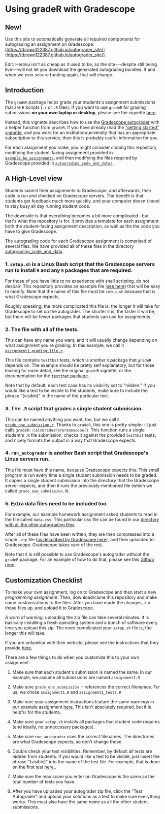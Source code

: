 # Using gradeR with Gradescope

## New!

Use this site to automatically generate all required components for autograding an assignment on Gradescope: [https://tbrown122387.github.io/autograder_site/](https://tbrown122387.github.io/autograder_site/).

Edit: Heroku isn't as cheap as it used to be, so the site---despite still being live---will not let you download the generated autograding bundles. If and when we ever secure funding again, that will change.

## Introduction 

The `gradeR` package helps grade your students's assignment submissions that are `R` Scripts (`.r` or `.R` files). If you want to use `gradeR` for grading submissions **on your own laptop or desktop**, please see the vignette [here](https://cran.r-project.org/web/packages/gradeR/vignettes/gradeR.html). 

Instead, this vignette describes how to use the [Gradescope autograder](https://gradescope-autograders.readthedocs.io/en/latest/) with a helper function from `gradeR`. If you have already read the ["getting started" vignette](https://cran.r-project.org/web/packages/gradeR/vignettes/gradeR.html), and you work for an institution/university that has an appropriate subscription to this service, then this is probably useful information for you. 

For each assignment you make, you might consider cloning this repository, modifying the student-facing assignment provided in [`example_hw_assignment/`](https://github.com/tbrown122387/Using-gradeR-for-the-Gradescope-Autograder/tree/master/example_hw_assignment), and then modifying the files required by Gradescope provided in [`autograding_code_and_data/`](https://github.com/tbrown122387/Using-gradeR-for-the-Gradescope-Autograder/tree/master/autograding_code_and_data).

## A High-Level view

Students submit their assignments to Gradescope, and afterwards, their code is run and checked on Gradescope servers. The benefit is that students get feedback much more quickly, and your computer doesn't need to stay busy all day running student code. 

The downside is that everything becomes a bit more complicated--but that's what this repository is for. It provides a template for each assignment: both the student-facing assignment description, as well as the the code you have to give Gradescope. 

The autograding code for each Gradescope assignment is comprised of several files. We have provided all of these files in the directory [autograding_code_and_data](https://github.com/tbrown122387/Using-gradeR-for-the-Gradescope-Autograder/tree/master/autograding_code_and_data).

### 1. `setup.sh` is a Linux Bash script that the Gradescope servers run to install `R` and any `R` packages that are required.

For those of you have little to no experience with shell scripting, do not despair! This repository provides an example file [(see here)](https://github.com/tbrown122387/Using-gradeR-for-the-Gradescope-Autograder/blob/master/autograding_code_and_data/setup.sh) that will be easy to modify. Note that the name of this file must be `setup.sh` because that is what Gradescope expects. 

Roughly speaking, the more complicated this file is, the longer it will take for Gradescope to set up the autograder. The shorter it is, the faster it will be, but there will be fewer packages that students can use for assignments.

### 2. The file with all of the tests. 

This can have any name you want, and it will usually change depending on what assignment you're grading. In this example, we call it [`assignment1_grading_file.r`](https://github.com/tbrown122387/Using-gradeR-for-the-Gradescope-Autograder/blob/master/autograding_code_and_data/assignment1_tests.r). 

This file contains `testthat` tests, which is another `R` package that `gradeR` depends on. The example should be pretty self explanatory, but for those looking for more detail, see the original `gradeR` vignette, or the documentation for the [`testthat` package](https://testthat.r-lib.org/). 

Note that by default, each test case has its visibility set to "hidden." If you would like a test to be visible to the students, make sure to include the phrase "(visible)" in the name of the particular test. 

### 3. The `.R` script that grades a single student submission. 

This can be named anything you want, too, but we call it [`grade_one_submission.r`](https://github.com/tbrown122387/Using-gradeR-for-the-Gradescope-Autograder/blob/master/autograding_code_and_data/grade_one_submission.r). Thanks to `gradeR`, this one is pretty simple--it just calls `gradeR::calcGradesForGradescope()`. This function runs a single student's `.R` file submission, checks it against the provided `testthat` tests, and nicely formats the output in a way that Gradescope expects. 

### 4. `run_autograder` is another Bash script that Gradescope's Linux servers run. 

This file must have this name, because Gradescope expects this. This small program is run every time a single student submission needs to be graded. It copies a single student submission into the directory that the Gradescope server expects, and then it runs the previously-mentioned file (which we called `grade_one_submission.R`). 

### 5. Extra data files need to be included too. 

For example, our example homework assignment asked students to read in the file called `data.csv`. This particular csv file can be found in our [directory with all the other autograding files](https://github.com/tbrown122387/Using-gradeR-for-the-Gradescope-Autograder/tree/master/autograding_code_and_data).

After all of these files have been written, they are then compressed into a single `.zip` file ([as described by Gradescope here](https://gradescope-autograders.readthedocs.io/en/latest/specs/)), and then uploaded to Gradescope. Gradescope takes care of the rest. 

Note that it is still possible to use Gradescope's autograder without the `gradeR` package. For an example of how to do that, please see this [Github repo](https://github.com/guerzh/r_autograde_gradescope).

## Customization Checklist

To make your own assignment, log on to Gradescope and then start a new *programming assignment*. Then, download/clone this repository and make some customizations to the files. After you have made the changes, zip those files up, and upload it to Gradescope. 

A word of warning: uploading the zip file can take several minutes. It is basically installing a fresh operating system and a bunch of software every time you upload this zip. The more complicated your `setup.sh` file is, the longer this will take.

If you are unfamiliar with their website, please see the instructions that they provide [here.](https://gradescope-autograders.readthedocs.io/en/latest/getting_started/)

There are a few things to do when you customize this to your own assignment:

1. Make sure that each student's submission is named the same. In our example, we assume all submissions are named `assignment1.R`

2. Make sure `grade_one_submission.r` references the correct filenames. For us, we chose `assignment1.R` and `assignment1_tests.R`

3. Make sure your assignment instructions feature the same warnings in our example assignment [here.](https://github.com/tbrown122387/Using-gradeR-for-the-Gradescope-Autograder/blob/master/example_hw_assignment/fake_hw1.pdf) This isn't absolutely required, but it is helpful for the students. 

4. Make sure your `setup.sh` installs all packages that student code requires (and ideally, no unnecessary packages).  

5. Make sure `run_autograder` uses the correct filenames. The directories are what Gradescope expects, so don't change those.

6. Double check your test visibilities. Remember, by default all tests are hidden from students. If you would like a test to be visible, just insert the phrase "(visible)" into the name of the test file. For example, that is done on the first test [here.](https://github.com/tbrown122387/Using-gradeR-for-the-Gradescope-Autograder/blob/master/autograding_code_and_data/assignment1_tests.r).

7. Make sure the max score you enter on Gradescope is the same as the total number of tests you have. 

8. After you have uploaded your autograder zip file, click the "Test Autograder" and upload your solutions as a test to make sure everything works. This must also have the same name as all the other student submissions.

